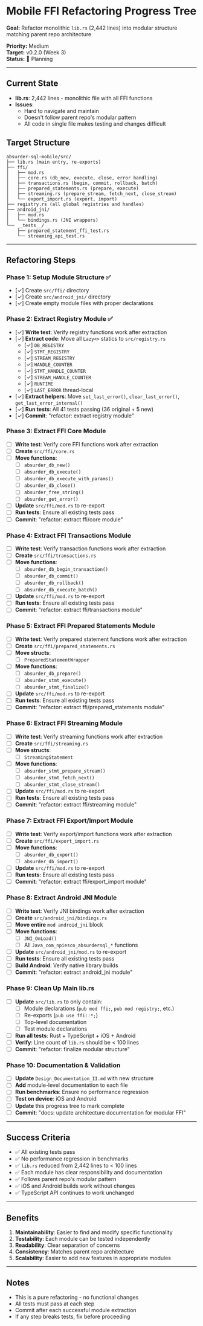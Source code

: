 # Mobile FFI Refactoring Progress Tree

**Goal:** Refactor monolithic `lib.rs` (2,442 lines) into modular structure matching parent repo architecture

**Priority:** Medium  
**Target:** v0.2.0 (Week 3)  
**Status:** 🚧 Planning

---

## Current State

- **lib.rs**: 2,442 lines - monolithic file with all FFI functions
- **Issues**: 
  - Hard to navigate and maintain
  - Doesn't follow parent repo's modular pattern
  - All code in single file makes testing and changes difficult

## Target Structure

```
absurder-sql-mobile/src/
├── lib.rs (main entry, re-exports)
├── ffi/
│   ├── mod.rs
│   ├── core.rs (db_new, execute, close, error handling)
│   ├── transactions.rs (begin, commit, rollback, batch)
│   ├── prepared_statements.rs (prepare, execute)
│   ├── streaming.rs (prepare_stream, fetch_next, close_stream)
│   └── export_import.rs (export, import)
├── registry.rs (all global registries and handles)
├── android_jni/
│   ├── mod.rs
│   └── bindings.rs (JNI wrappers)
└── __tests__/
    ├── prepared_statement_ffi_test.rs
    └── streaming_api_test.rs
```

---

## Refactoring Steps

### Phase 1: Setup Module Structure ✅
- [✓] Create `src/ffi/` directory
- [✓] Create `src/android_jni/` directory
- [✓] Create empty module files with proper declarations

### Phase 2: Extract Registry Module ✅
- [✓] **Write test**: Verify registry functions work after extraction
- [✓] **Extract code**: Move all `Lazy<>` statics to `src/registry.rs`
  - [✓] `DB_REGISTRY`
  - [✓] `STMT_REGISTRY`
  - [✓] `STREAM_REGISTRY`
  - [✓] `HANDLE_COUNTER`
  - [✓] `STMT_HANDLE_COUNTER`
  - [✓] `STREAM_HANDLE_COUNTER`
  - [✓] `RUNTIME`
  - [✓] `LAST_ERROR` thread-local
- [✓] **Extract helpers**: Move `set_last_error()`, `clear_last_error()`, `get_last_error_internal()`
- [✓] **Run tests**: All 41 tests passing (36 original + 5 new)
- [✓] **Commit**: "refactor: extract registry module"

### Phase 3: Extract FFI Core Module
- [ ] **Write test**: Verify core FFI functions work after extraction
- [ ] **Create** `src/ffi/core.rs`
- [ ] **Move functions**:
  - [ ] `absurder_db_new()`
  - [ ] `absurder_db_execute()`
  - [ ] `absurder_db_execute_with_params()`
  - [ ] `absurder_db_close()`
  - [ ] `absurder_free_string()`
  - [ ] `absurder_get_error()`
- [ ] **Update** `src/ffi/mod.rs` to re-export
- [ ] **Run tests**: Ensure all existing tests pass
- [ ] **Commit**: "refactor: extract ffi/core module"

### Phase 4: Extract FFI Transactions Module
- [ ] **Write test**: Verify transaction functions work after extraction
- [ ] **Create** `src/ffi/transactions.rs`
- [ ] **Move functions**:
  - [ ] `absurder_db_begin_transaction()`
  - [ ] `absurder_db_commit()`
  - [ ] `absurder_db_rollback()`
  - [ ] `absurder_db_execute_batch()`
- [ ] **Update** `src/ffi/mod.rs` to re-export
- [ ] **Run tests**: Ensure all existing tests pass
- [ ] **Commit**: "refactor: extract ffi/transactions module"

### Phase 5: Extract FFI Prepared Statements Module
- [ ] **Write test**: Verify prepared statement functions work after extraction
- [ ] **Create** `src/ffi/prepared_statements.rs`
- [ ] **Move structs**:
  - [ ] `PreparedStatementWrapper`
- [ ] **Move functions**:
  - [ ] `absurder_db_prepare()`
  - [ ] `absurder_stmt_execute()`
  - [ ] `absurder_stmt_finalize()`
- [ ] **Update** `src/ffi/mod.rs` to re-export
- [ ] **Run tests**: Ensure all existing tests pass
- [ ] **Commit**: "refactor: extract ffi/prepared_statements module"

### Phase 6: Extract FFI Streaming Module
- [ ] **Write test**: Verify streaming functions work after extraction
- [ ] **Create** `src/ffi/streaming.rs`
- [ ] **Move structs**:
  - [ ] `StreamingStatement`
- [ ] **Move functions**:
  - [ ] `absurder_stmt_prepare_stream()`
  - [ ] `absurder_stmt_fetch_next()`
  - [ ] `absurder_stmt_close_stream()`
- [ ] **Update** `src/ffi/mod.rs` to re-export
- [ ] **Run tests**: Ensure all existing tests pass
- [ ] **Commit**: "refactor: extract ffi/streaming module"

### Phase 7: Extract FFI Export/Import Module
- [ ] **Write test**: Verify export/import functions work after extraction
- [ ] **Create** `src/ffi/export_import.rs`
- [ ] **Move functions**:
  - [ ] `absurder_db_export()`
  - [ ] `absurder_db_import()`
- [ ] **Update** `src/ffi/mod.rs` to re-export
- [ ] **Run tests**: Ensure all existing tests pass
- [ ] **Commit**: "refactor: extract ffi/export_import module"

### Phase 8: Extract Android JNI Module
- [ ] **Write test**: Verify JNI bindings work after extraction
- [ ] **Create** `src/android_jni/bindings.rs`
- [ ] **Move entire** `mod android_jni` block
- [ ] **Move functions**:
  - [ ] `JNI_OnLoad()`
  - [ ] All `Java_com_npiesco_absurdersql_*` functions
- [ ] **Update** `src/android_jni/mod.rs` to re-export
- [ ] **Run tests**: Ensure all existing tests pass
- [ ] **Build Android**: Verify native library builds
- [ ] **Commit**: "refactor: extract android_jni module"

### Phase 9: Clean Up Main lib.rs
- [ ] **Update** `src/lib.rs` to only contain:
  - [ ] Module declarations (`pub mod ffi;`, `pub mod registry;`, etc.)
  - [ ] Re-exports (`pub use ffi::*;`)
  - [ ] Top-level documentation
  - [ ] Test module declarations
- [ ] **Run all tests**: Rust + TypeScript + iOS + Android
- [ ] **Verify**: Line count of `lib.rs` should be < 100 lines
- [ ] **Commit**: "refactor: finalize modular structure"

### Phase 10: Documentation & Validation
- [ ] **Update** `Design_Documentation_II.md` with new structure
- [ ] **Add** module-level documentation to each file
- [ ] **Run benchmarks**: Ensure no performance regression
- [ ] **Test on device**: iOS and Android
- [ ] **Update** this progress tree to mark complete
- [ ] **Commit**: "docs: update architecture documentation for modular FFI"

---

## Success Criteria

- ✅ All existing tests pass
- ✅ No performance regression in benchmarks
- ✅ `lib.rs` reduced from 2,442 lines to < 100 lines
- ✅ Each module has clear responsibility and documentation
- ✅ Follows parent repo's modular pattern
- ✅ iOS and Android builds work without changes
- ✅ TypeScript API continues to work unchanged

---

## Benefits

1. **Maintainability**: Easier to find and modify specific functionality
2. **Testability**: Each module can be tested independently
3. **Readability**: Clear separation of concerns
4. **Consistency**: Matches parent repo architecture
5. **Scalability**: Easier to add new features in appropriate modules

---

## Notes

- This is a pure refactoring - no functional changes
- All tests must pass at each step
- Commit after each successful module extraction
- If any step breaks tests, fix before proceeding
